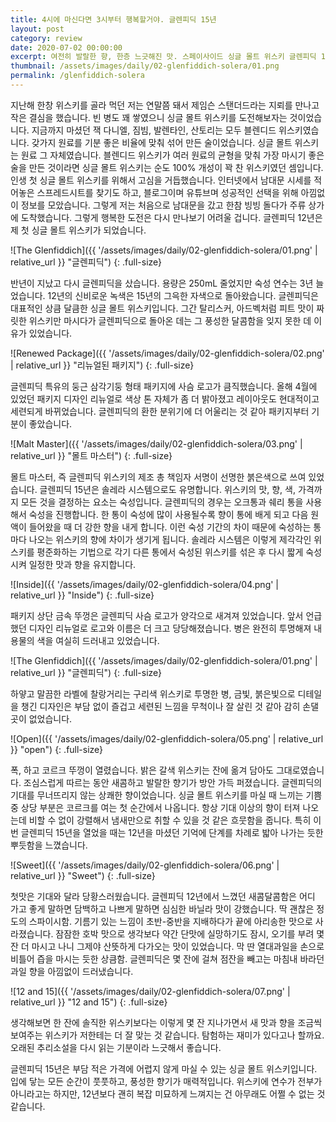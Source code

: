 ```yaml
---
title: 4시에 마신다면 3시부터 행복할거야. 글렌피딕 15년
layout: post
category: review
date: 2020-07-02 00:00:00
excerpt: 여전히 발랄한 향, 한층 느긋해진 맛. 스페이사이드 싱글 몰트 위스키 글렌피딕 15년 리뷰.
thumbnail: /assets/images/daily/02-glenfiddich-solera/01.png
permalink: /glenfiddich-solera
---
```


지난해 한창 위스키를 골라 먹던 저는 연말쯤 돼서 제임슨 스탠더드라는 지뢰를 만나고 작은 결심을 했습니다. 빈 병도 꽤 쌓였으니 싱글 몰트 위스키를 도전해보자는 것이었습니다. 지금까지 마셨던 잭 다니엘, 짐빔, 발렌타인, 산토리는 모두 블렌디드 위스키였습니다. 갖가지 원료를 기분 좋은 비율에 맞춰 섞어 만든 술이었습니다. 싱글 몰트 위스키는 원료 그 자체였습니다. 블렌디드 위스키가 여러 원료의 균형을 맞춰 가장 마시기 좋은 술을 만든 것이라면 싱글 몰트 위스키는 순도 100% 개성이 꽉 찬 위스키였던 셈입니다. 인생 첫 싱글 몰트 위스키를 위해서 고심을 거듭했습니다. 인터넷에서 남대문 시세를 적어놓은 스프레드시트를 찾기도 하고, 블로그이며 유튜브며 성공적인 선택을 위해 아낌없이 정보를 모았습니다. 그렇게 저는 처음으로 남대문을 갔고 한참 빙빙 돌다가 주류 상가에 도착했습니다. 그렇게 행복한 도전은 다시 만나보기 어려울 겁니다. 글렌피딕 12년은 제 첫 싱글 몰트 위스키가 되었습니다.

![The Glenfiddich]({{ '/assets/images/daily/02-glenfiddich-solera/01.png' | relative_url }} "글렌피딕")
{: .full-size}

반년이 지났고 다시 글렌피딕을 샀습니다. 용량은 250mL 줄었지만 숙성 연수는 3년 늘었습니다. 12년의 신비로운 녹색은 15년의 그윽한 자색으로 돌아왔습니다. 글렌피딕은 대표적인 상큼 달큼한 싱글 몰트 위스키입니다. 그간 탈리스커, 아드벡처럼 피트 맛이 짜릿한 위스키만 마시다가 글렌피딕으로 돌아온 데는 그 풍성한 달콤함을 잊지 못한 데 이유가 있었습니다.

![Renewed Package]({{ '/assets/images/daily/02-glenfiddich-solera/02.png' | relative_url }} "리뉴얼된 패키지")
{: .full-size}

글렌피딕 특유의 둥근 삼각기둥 형태 패키지에 사슴 로고가 큼직했습니다. 올해 4월에 있었던 패키지 디자인 리뉴얼로 색상 톤 자체가 좀 더 밝아졌고 레이아웃도 현대적이고 세련되게 바뀌었습니다. 글렌피딕의 환한 분위기에 더 어울리는 것 같아 패키지부터 기분이 좋았습니다.

![Malt Master]({{ '/assets/images/daily/02-glenfiddich-solera/03.png' | relative_url }} "몰트 마스터")
{: .full-size}

몰트 마스터, 즉 글렌피딕 위스키의 제조 총 책임자 서명이 선명한 붉은색으로 쓰여 있었습니다. 글렌피딕 15년은 솔레라 시스템으로도 유명합니다. 위스키의 맛, 향, 색, 가격까지 모든 것을 결정하는 요소는 숙성입니다. 글렌피딕의 경우는 오크통과 쉐리 통을 사용해서 숙성을 진행합니다. 한 통이 숙성에 많이 사용될수록 향이 통에 배게 되고 다음 원액이 들어왔을 때 더 강한 향을 내게 합니다. 이런 숙성 기간의 차이 때문에 숙성하는 통마다 나오는 위스키의 향에 차이가 생기게 됩니다. 솔레라 시스템은 이렇게 제각각인 위스키를 평준화하는 기법으로 각기 다른 통에서 숙성된 위스키를 섞은 후 다시 짧게 숙성 시켜 일정한 맛과 향을 유지합니다.

![Inside]({{ '/assets/images/daily/02-glenfiddich-solera/04.png' | relative_url }} "Inside")
{: .full-size}

패키지 상단 금속 뚜껑은 글렌피딕 사슴 로고가 양각으로 새겨져 있었습니다. 앞서 언급했던 디자인 리뉴얼로 로고와 이름은 더 크고 당당해졌습니다. 병은 완전히 투명해져 내용물의 색을 여실히 드러내고 있었습니다.

![The Glenfiddich]({{ '/assets/images/daily/02-glenfiddich-solera/01.png' | relative_url }} "글렌피딕")
{: .full-size}

하얗고 말끔한 라벨에 찰랑거리는 구리색 위스키로 투명한 병, 금빛, 붉은빛으로 디테일을 챙긴 디자인은 부담 없이 즐겁고 세련된 느낌을 무척이나 잘 살린 것 같아 감히 손댈 곳이 없었습니다.

![Open]({{ '/assets/images/daily/02-glenfiddich-solera/05.png' | relative_url }} "open")
{: .full-size}

폭, 하고 코르크 뚜껑이 열렸습니다. 밝은 갈색 위스키는 잔에 옮겨 담아도 그대로였습니다. 조심스럽게 따르는 동안 새콤하고 발랄한 향기가 방안 가득 퍼졌습니다. 글렌피딕의 기대를 무너뜨리지 않는 상쾌한 향이었습니다. 싱글 몰트 위스키를 마실 때 느끼는 기쁨 중 상당 부분은 코르크를 여는 첫 순간에서 나옵니다. 항상 기대 이상의 향이 터져 나오는데 비할 수 없이 강렬해서 냄새만으로 취할 수 있을 것 같은 흐뭇함을 줍니다. 특히 이번 글렌피딕 15년을 열었을 때는 12년을 마셨던 기억에 단계를 차례로 밟아 나가는 듯한 뿌듯함을 느꼈습니다.

![Sweet]({{ '/assets/images/daily/02-glenfiddich-solera/06.png' | relative_url }} "Sweet")
{: .full-size}

첫맛은 기대와 달라 당황스러웠습니다. 글렌피딕 12년에서 느꼈던 새콤달콤함은 어디 가고 좋게 말하면 담백하고 나쁘게 말하면 심심한 바닐라 맛이 강했습니다. 딱 괜찮은 정도의 스파이시함. 기름기 있는 느낌이 초반-중반을 지배하다가 끝에 아리송한 맛으로 사라졌습니다. 잠잠한 호박 맛으로 생각보다 약간 단맛에 실망하기도 잠시, 오기를 부려 몇 잔 더 마시고 나니 그제야 산뜻하게 다가오는 맛이 있었습니다. 막 딴 열대과일을 손으로 비틀어 즙을 마시는 듯한 상큼함. 글렌피딕은 몇 잔에 걸쳐 점잔을 빼고는 마침내 바라던 과일 향을 아낌없이 드러냈습니다.

![12 and 15]({{ '/assets/images/daily/02-glenfiddich-solera/07.png' | relative_url }} "12 and 15")
{: .full-size}

생각해보면 한 잔에 솔직한 위스키보다는 이렇게 몇 잔 지나가면서 새 맛과 향을 조금씩 보여주는 위스키가 저한테는 더 잘 맞는 것 같습니다. 탐험하는 재미가 있다고나 할까요. 오래된 추리소설을 다시 읽는 기분이라 느긋해서 좋습니다.

글렌피딕 15년은 부담 적은 가격에 어렵지 않게 마실 수 있는 싱글 몰트 위스키입니다. 입에 닿는 모든 순간이 풋풋하고, 풍성한 향기가 매력적입니다. 위스키에 연수가 전부가 아니라고는 하지만, 12년보다 괜히 복잡 미묘하게 느껴지는 건 아무래도 어쩔 수 없는 것 같습니다.